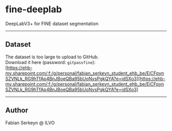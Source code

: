 # fine-deeplab

DeepLabV3+ for FINE dataset segmentation

---

## Dataset

The dataset is too large to upload to GitHub.  
Download it here (password: `gitpassfine`):  
[https://ehb-my.sharepoint.com/:f:/g/personal/fabian_serkeyn_student_ehb_be/EiCFpynSZVNLk_RG9hTfAp4BnJBoeQBa95bUoNysPgkQYA?e=idSXo3](https://ehb-my.sharepoint.com/:f:/g/personal/fabian_serkeyn_student_ehb_be/EiCFpynSZVNLk_RG9hTfAp4BnJBoeQBa95bUoNysPgkQYA?e=idSXo3)

---

## Author

Fabian Serkeyn @ ILVO

